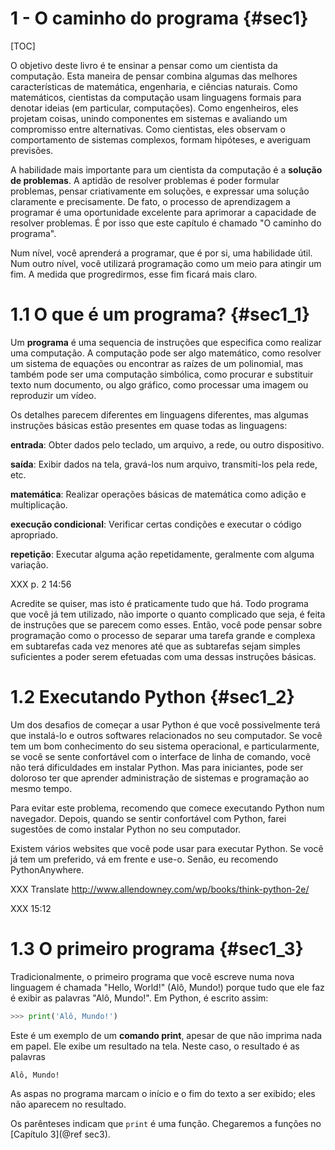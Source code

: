 # 1 - O caminho do programa {#sec1}

[TOC]

O objetivo deste livro é te ensinar a pensar como um cientista da computação. Esta maneira de pensar combina algumas das melhores características de matemática, engenharia, e ciências naturais. Como matemáticos, cientistas da computação usam linguagens formais para denotar ideias (em particular, computações). Como engenheiros, eles projetam coisas, unindo componentes em sistemas e avaliando um compromisso entre alternativas. Como cientistas, eles observam o comportamento de sistemas complexos, formam hipóteses, e averiguam previsões.

A habilidade mais importante para um cientista da computação é a **solução de problemas**. A aptidão de resolver problemas é poder formular problemas, pensar criativamente em soluções, e expressar uma solução claramente e precisamente. De fato, o processo de aprendizagem a programar é uma oportunidade excelente para aprimorar a capacidade de resolver problemas. É por isso que este capítulo é chamado "O caminho do programa".

Num nível, você aprenderá a programar, que é por si, uma habilidade útil. Num outro nível, você utilizará programação como um meio para atingir um fim. A medida que progredirmos, esse fim ficará mais claro.

# 1.1 O que é um programa? {#sec1_1}

Um **programa** é uma sequencia de instruções que especifica como realizar uma computação. A computação pode ser algo matemático, como resolver um sistema de equações ou encontrar as raízes de um polinomial, mas também pode ser uma computação simbólica, como procurar e substituir texto num documento, ou algo gráfico, como processar uma imagem ou reproduzir um vídeo.

Os detalhes parecem diferentes em linguagens diferentes, mas algumas instruções básicas estão presentes em quase todas as linguagens:

**entrada**: Obter dados pelo teclado, um arquivo, a rede, ou outro dispositivo.

**saída**: Exibir dados na tela, gravá-los num arquivo, transmiti-los pela rede, etc.

**matemática**: Realizar operações básicas de matemática como adição e multiplicação.

**execução condicional**: Verificar certas condições e executar o código apropriado.

**repetição**: Executar alguma ação repetidamente, geralmente com alguma variação.

XXX p. 2 14:56

Acredite se quiser, mas isto é praticamente tudo que há. Todo programa que você já tem utilizado, não importe o quanto complicado que seja, é feita de instruções que se parecem como esses. Então, você pode pensar sobre programação como o processo de separar uma tarefa grande e complexa em subtarefas cada vez menores até que as subtarefas sejam simples suficientes a poder serem efetuadas com uma dessas instruções básicas.

# 1.2 Executando Python {#sec1_2}

Um dos desafios de começar a usar Python é que você possivelmente terá que instalá-lo e outros softwares relacionados no seu computador. Se você tem um bom conhecimento do seu sistema operacional, e particularmente, se você se sente confortável com o interface de linha de comando, você não terá dificuldades em instalar Python. Mas para iniciantes, pode ser doloroso ter que aprender administração de sistemas e programação ao mesmo tempo.

Para evitar este problema, recomendo que comece executando Python num navegador. Depois, quando se sentir confortável com Python, farei sugestões de como instalar Python no seu computador.

Existem vários websites que você pode usar para executar Python. Se você já tem um preferido, vá em frente e use-o. Senão, eu recomendo PythonAnywhere.

XXX Translate http://www.allendowney.com/wp/books/think-python-2e/


XXX 15:12

# 1.3 O primeiro programa {#sec1_3}

Tradicionalmente, o primeiro programa que você escreve numa nova linguagem é chamada "Hello, World!" (Alô, Mundo!) porque tudo que ele faz é exibir as palavras "Alô, Mundo!". Em Python, é escrito assim:

```.py
>>> print('Alô, Mundo!')
``` 

Este é um exemplo de um **comando print**, apesar de que não imprima nada em papel. Ele exibe um resultado na tela. Neste caso, o resultado é as palavras

```
Alô, Mundo!
```

As aspas no programa marcam o início e o fim do texto a ser exibido; eles não aparecem no resultado.

Os parênteses indicam que `print` é uma função. Chegaremos a funções no [Capítulo 3](@ref sec3).

